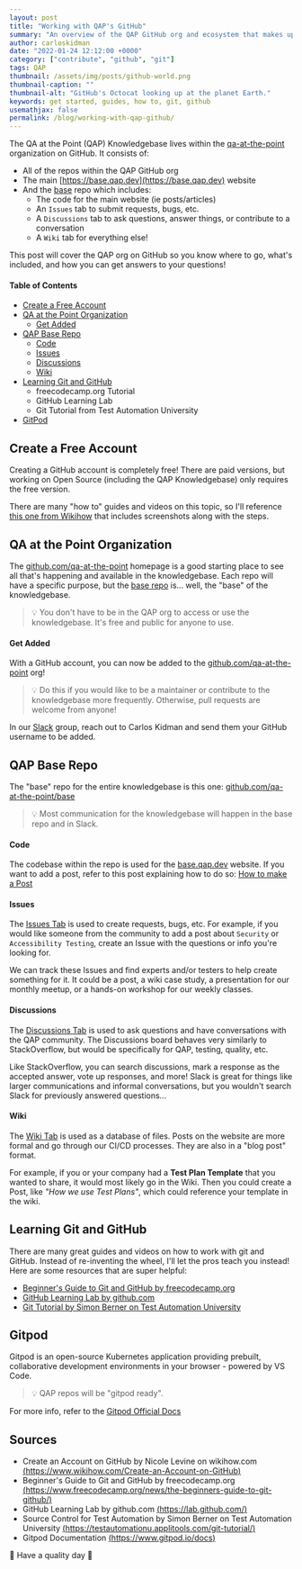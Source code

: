 ```yaml
---
layout: post
title: "Working with QAP's GitHub"
summary: "An overview of the QAP GitHub org and ecosystem that makes up the knowledgebase!"
author: carloskidman
date: "2022-01-24 12:12:00 +0000"
category: ["contribute", "github", "git"]
tags: QAP
thumbnail: /assets/img/posts/github-world.png
thumbnail-caption: ""
thumbnail-alt: "GitHub's Octocat looking up at the planet Earth."
keywords: get started, guides, how to, git, github
usemathjax: false
permalink: /blog/working-with-qap-github/
---
```


The QA at the Point (QAP) Knowledgebase lives within the [qa-at-the-point](https://github.com/qa-at-the-point) organization on GitHub. It consists of:

- All of the repos within the QAP GitHub org
- The main [https://base.qap.dev](https://base.qap.dev) website
- And the [base](https://github.com/qa-at-the-point/base) repo which includes:
  - The code for the main website (ie posts/articles)
  - An `Issues` tab to submit requests, bugs, etc.
  - A `Discussions` tab to ask questions, answer things, or contribute to a conversation
  - A `Wiki` tab for everything else!

This post will cover the QAP org on GitHub so you know where to go, what's included, and how you can get answers to your questions!

#### Table of Contents

- [Create a Free Account](#create-a-free-account)
- [QA at the Point Organization](#qa-at-the-point-organization)
  - [Get Added](#get-added)
- [QAP Base Repo](#qap-base-repo)
  - [Code](#code)
  - [Issues](#issues)
  - [Discussions](#discussions)
  - [Wiki](#wiki)
- [Learning Git and GitHub](#learning-git-and-github)
  - freecodecamp.org Tutorial
  - GitHub Learning Lab
  - Git Tutorial from Test Automation University
- [GitPod](#gitpod)

## Create a Free Account

Creating a GitHub account is completely free! There are paid versions, but working on Open Source (including the QAP Knowledgebase) only requires the free version.

There are many "how to" guides and videos on this topic, so I'll reference [this one from Wikihow](https://www.wikihow.com/Create-an-Account-on-GitHub) that includes screenshots along with the steps.

## QA at the Point Organization

The [github.com/qa-at-the-point](https://github.com/qa-at-the-point) homepage is a good starting place to see all that's happening and available in the knowledgebase. Each repo will have a specific purpose, but the [base repo](https://github.com/qa-at-the-point/base) is... well, the "base" of the knowledgebase.

> 💡 You don't have to be in the QAP org to access or use the knowledgebase. It's free and public for anyone to use.

#### Get Added

With a GitHub account, you can now be added to the [github.com/qa-at-the-point](https://github.com/qa-at-the-point) org!

> 💡 Do this if you would like to be a maintainer or contribute to the knowledgebase more frequently. Otherwise, pull requests are welcome from anyone!

In our [Slack](https://join.slack.com/t/qautah/shared_invite/zt-4cbb6q78-J8opsCMlPqOKdef42x9kUw) group, reach out to Carlos Kidman and send them your GitHub username to be added.

## QAP Base Repo

The "base" repo for the entire knowledgebase is this one: [github.com/qa-at-the-point/base](https://github.com/qa-at-the-point/base)

> 💡 Most communication for the knowledgebase will happen in the base repo and in Slack.

#### Code

The codebase within the repo is used for the [base.qap.dev](https://base.qap.dev) website. If you want to add a post, refer to this post explaining how to do so: [How to make a Post](https://base.qap.dev/how-to-make-a-post)

#### Issues

The [Issues Tab](https://github.com/qa-at-the-point/base/issues) is used to create requests, bugs, etc. For example, if you would like someone from the community to add a post about `Security` or `Accessibility Testing`, create an Issue with the questions or info you're looking for.

We can track these Issues and find experts and/or testers to help create something for it. It could be a post, a wiki case study, a presentation for our monthly meetup, or a hands-on workshop for our weekly classes.

#### Discussions

The [Discussions Tab](https://github.com/qa-at-the-point/base/discussions) is used to ask questions and have conversations with the QAP community. The Discussions board behaves very similarly to StackOverflow, but would be specifically for QAP, testing, quality, etc.

Like StackOverflow, you can search discussions, mark a response as the accepted answer, vote up responses, and more! Slack is great for things like larger communications and informal conversations, but you wouldn't search Slack for previously answered questions...

#### Wiki

The [Wiki Tab](https://github.com/qa-at-the-point/base/wiki) is used as a database of files. Posts on the website are more formal and go through our CI/CD processes. They are also in a "blog post" format.

For example, if you or your company had a **Test Plan Template** that you wanted to share, it would most likely go in the Wiki. Then you could create a Post, like _"How we use Test Plans"_, which could reference your template in the wiki.

## Learning Git and GitHub

There are many great guides and videos on how to work with git and GitHub. Instead of re-inventing the wheel, I'll let the pros teach you instead! Here are some resources that are super helpful:

- [Beginner's Guide to Git and GitHub by freecodecamp.org](https://www.freecodecamp.org/news/the-beginners-guide-to-git-github/)
- [GitHub Learning Lab by github.com](https://lab.github.com/)
- [Git Tutorial by Simon Berner on Test Automation University](https://testautomationu.applitools.com/git-tutorial/)

## Gitpod

Gitpod is an open-source Kubernetes application providing prebuilt, collaborative development environments in your browser - powered by VS Code.

> 💡 QAP repos will be "gitpod ready".

For more info, refer to the [Gitpod Official Docs](https://www.gitpod.io/docs)

## Sources

- Create an Account on GitHub by Nicole Levine on wikihow.com [(https://www.wikihow.com/Create-an-Account-on-GitHub)](https://www.wikihow.com/Create-an-Account-on-GitHub)
- Beginner's Guide to Git and GitHub by freecodecamp.org [(https://www.freecodecamp.org/news/the-beginners-guide-to-git-github/)](https://www.freecodecamp.org/news/the-beginners-guide-to-git-github/)
- GitHub Learning Lab by github.com [(https://lab.github.com/)](https://lab.github.com/)
- Source Control for Test Automation by Simon Berner on Test Automation University [(https://testautomationu.applitools.com/git-tutorial/)](https://testautomationu.applitools.com/git-tutorial/)
- Gitpod Documentation [(https://www.gitpod.io/docs)](https://www.gitpod.io/docs)

🎉 Have a quality day 🎉
